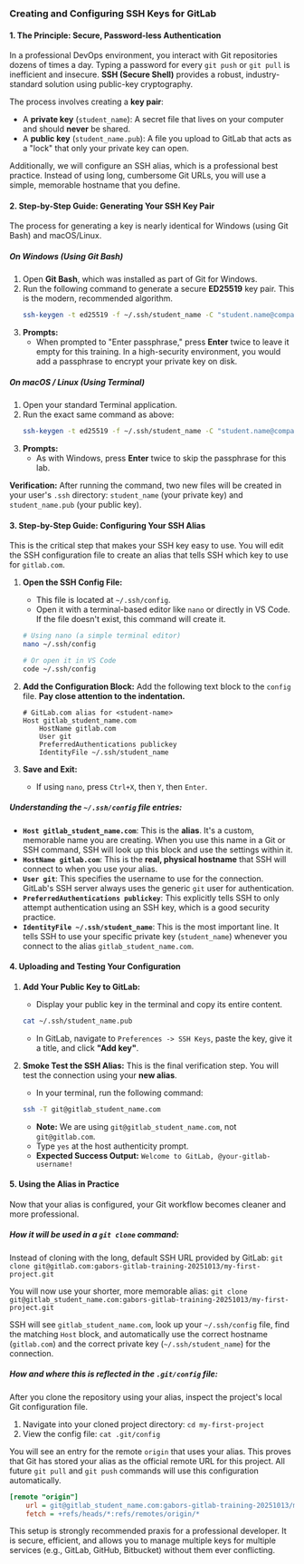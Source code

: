 ### **Creating and Configuring SSH Keys for GitLab**

#### **1. The Principle: Secure, Password-less Authentication**

In a professional DevOps environment, you interact with Git repositories dozens of times a day. Typing a password for every `git push` or `git pull` is inefficient and insecure. **SSH (Secure Shell)** provides a robust, industry-standard solution using public-key cryptography.

The process involves creating a **key pair**:
*   A **private key** (`student_name`): A secret file that lives on your computer and should **never** be shared.
*   A **public key** (`student_name.pub`): A file you upload to GitLab that acts as a "lock" that only your private key can open.

Additionally, we will configure an SSH alias, which is a professional best practice. Instead of using long, cumbersome Git URLs, you will use a simple, memorable hostname that you define.

#### **2. Step-by-Step Guide: Generating Your SSH Key Pair**

The process for generating a key is nearly identical for Windows (using Git Bash) and macOS/Linux.

##### **On Windows (Using Git Bash)**

1.  Open **Git Bash**, which was installed as part of Git for Windows.
2.  Run the following command to generate a secure **ED25519** key pair. This is the modern, recommended algorithm.
    ```bash
    ssh-keygen -t ed25519 -f ~/.ssh/student_name -C "student.name@company.com"
    ```
3.  **Prompts:**
    *   When prompted to "Enter passphrase," press **Enter** twice to leave it empty for this training. In a high-security environment, you would add a passphrase to encrypt your private key on disk.

##### **On macOS / Linux (Using Terminal)**

1.  Open your standard Terminal application.
2.  Run the exact same command as above:
    ```bash
    ssh-keygen -t ed25519 -f ~/.ssh/student_name -C "student.name@company.com"
    ```
3.  **Prompts:**
    *   As with Windows, press **Enter** twice to skip the passphrase for this lab.

**Verification:** After running the command, two new files will be created in your user's `.ssh` directory: `student_name` (your private key) and `student_name.pub` (your public key).

#### **3. Step-by-Step Guide: Configuring Your SSH Alias**

This is the critical step that makes your SSH key easy to use. You will edit the SSH configuration file to create an alias that tells SSH which key to use for `gitlab.com`.

1.  **Open the SSH Config File:**
    *   This file is located at `~/.ssh/config`.
    *   Open it with a terminal-based editor like `nano` or directly in VS Code. If the file doesn't exist, this command will create it.
    ```bash
    # Using nano (a simple terminal editor)
    nano ~/.ssh/config

    # Or open it in VS Code
    code ~/.ssh/config
    ```

2.  **Add the Configuration Block:**
    Add the following text block to the `config` file. **Pay close attention to the indentation.**

    ```
    # GitLab.com alias for <student-name>
    Host gitlab_student_name.com
        HostName gitlab.com
        User git
        PreferredAuthentications publickey
        IdentityFile ~/.ssh/student_name
    ```

3.  **Save and Exit:**
    *   If using `nano`, press `Ctrl+X`, then `Y`, then `Enter`.

##### **Understanding the `~/.ssh/config` file entries:**

*   **`Host gitlab_student_name.com`**: This is the **alias**. It's a custom, memorable name you are creating. When you use this name in a Git or SSH command, SSH will look up this block and use the settings within it.
*   **`HostName gitlab.com`**: This is the **real, physical hostname** that SSH will connect to when you use your alias.
*   **`User git`**: This specifies the username to use for the connection. GitLab's SSH server always uses the generic `git` user for authentication.
*   **`PreferredAuthentications publickey`**: This explicitly tells SSH to only attempt authentication using an SSH key, which is a good security practice.
*   **`IdentityFile ~/.ssh/student_name`**: This is the most important line. It tells SSH to use your specific private key (`student_name`) whenever you connect to the alias `gitlab_student_name.com`.

#### **4. Uploading and Testing Your Configuration**

1.  **Add Your Public Key to GitLab:**
    *   Display your public key in the terminal and copy its entire content.
    ```bash
    cat ~/.ssh/student_name.pub
    ```
    *   In GitLab, navigate to `Preferences -> SSH Keys`, paste the key, give it a title, and click **"Add key"**.

2.  **Smoke Test the SSH Alias:**
    This is the final verification step. You will test the connection using your **new alias**.
    *   In your terminal, run the following command:
    ```bash
    ssh -T git@gitlab_student_name.com
    ```
    *   **Note:** We are using `git@gitlab_student_name.com`, not `git@gitlab.com`.
    *   Type `yes` at the host authenticity prompt.
    *   **Expected Success Output:** `Welcome to GitLab, @your-gitlab-username!`

#### **5. Using the Alias in Practice**

Now that your alias is configured, your Git workflow becomes cleaner and more professional.

##### **How it will be used in a `git clone` command:**

Instead of cloning with the long, default SSH URL provided by GitLab:
`git clone git@gitlab.com:gabors-gitlab-training-20251013/my-first-project.git`

You will now use your shorter, more memorable alias:
`git clone git@gitlab_student_name.com:gabors-gitlab-training-20251013/my-first-project.git`

SSH will see `gitlab_student_name.com`, look up your `~/.ssh/config` file, find the matching `Host` block, and automatically use the correct hostname (`gitlab.com`) and the correct private key (`~/.ssh/student_name`) for the connection.

##### **How and where this is reflected in the `.git/config` file:**

After you clone the repository using your alias, inspect the project's local Git configuration file.

1.  Navigate into your cloned project directory: `cd my-first-project`
2.  View the config file: `cat .git/config`

You will see an entry for the remote `origin` that uses your alias. This proves that Git has stored your alias as the official remote URL for this project. All future `git pull` and `git push` commands will use this configuration automatically.

```ini
[remote "origin"]
    url = git@gitlab_student_name.com:gabors-gitlab-training-20251013/my-first-project.git
    fetch = +refs/heads/*:refs/remotes/origin/*
```

This setup is strongly recommended praxis for a professional developer. It is secure, efficient, and allows you to manage multiple keys for multiple services (e.g., GitLab, GitHub, Bitbucket) without them ever conflicting.